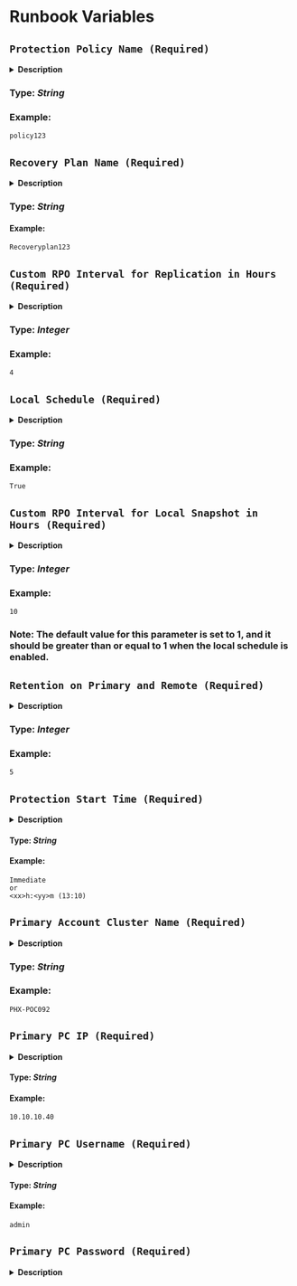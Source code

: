 # Runbook Variables

## **`Protection Policy Name (Required)`** 

  <details>
  <summary><b>Description</b></summary>
   This variable is a user-defined name given to a policy that determines how often and for how long backups or snapshots are taken of a specific object in the Nutanix cluster. This object can be a virtual machine, a container, or any other resource that requires protection against data loss. The policy can be configured with various options, such as backup frequency, retention period, backup schedule, compression, and encryption settings. This parameter is used to specify which protection policy to apply when creating or managing data protection policies for objects in the Nutanix cluster. The policy helps manage backup storage space, based on pre-defined recovery window goals.
  </details>
  
  
  ### **Type:** _String_ 


  ### **Example:**

  ```
  policy123
  ```

## **`Recovery Plan Name (Required)`**

  <details>
  <summary><b>Description</b></summary>
   This variable refers to a user-defined name given to a recovery plan that specifies the steps required to recover a particular object or service in the event of a disaster or system failure. The recovery plan can be set up with various options, such as the order in which services or virtual machines should be recovered, the specific recovery point to use, and the notification settings for administrators. The Nutanix Recovery Plan Name is used as a parameter to specify which recovery plan to apply when recovering objects or services in the Nutanix cluster.

   In other words, a recovery plan is a set of predefined steps and procedures that must be followed to restore normal service in case of a disaster. It specifies the steps that need to be taken to recover data and services after an unexpected event such as a power outage, hardware failure, or a natural disaster. The Nutanix Recovery Plan Name parameter is used to identify the specific recovery plan that should be applied during a disaster recovery scenario.
  </details>

  ### **Type:** _String_

  #### **Example:**

  ```
  Recoveryplan123
  ```

## **`Custom RPO Interval for Replication in Hours (Required)`**

  <details>
  <summary><b>Description</b></summary>
   The "Nutanix Custom RPO Interval for Replication in Hours" parameter refers to the Recovery Point Objective (RPO) interval for replication of data between Nutanix clusters. The RPO interval determines how frequently the replicated data is synchronized between the source and target clusters. A smaller RPO interval means that the data is synchronized more frequently, resulting in less data loss in case of a disaster. This parameter allows the user to define a custom RPO interval in hours that suits their specific requirements and recovery goals. The value of this parameter should be chosen based on factors such as the criticality of the data, the frequency of changes, and the available network bandwidth for replication.
  </details>

  ### **Type:** _Integer_

  ### **Example:**

  ```
  4
  ```

## **`Local Schedule (Required)`**

  <details>
  <summary><b>Description</b></summary>
    This variable refers to the schedule for taking local backups or snapshots of a specified object, such as a virtual machine or container, within a Nutanix cluster. The local schedule includes settings such as the frequency of backups or snapshots, the time of day when the backups or snapshots will be taken, and any additional options such as retention policies or data compression settings. The "Local RPO" setting in the schedule specifies the Recovery Point Objective, which is the maximum amount of data loss that is acceptable in the event of a disaster or outage. This schedule is used to keep snapshots of the VM locally, allowing for quick recovery in case of data loss or corruption.
  </details>

  ### **Type:** _String_


  ### **Example:**

  ```
  True
  ```

## **`Custom RPO Interval for Local Snapshot in Hours (Required)`**

  <details>
  <summary><b>Description</b></summary>
    This variable is used to define the custom RPO (Recovery Point Objective) interval in hours for local snapshots of virtual machines in a Nutanix cluster. RPO is the amount of data that an organization is willing to lose in the event of a disaster or data loss. The custom RPO interval determines how frequently local snapshots should be taken for the specified virtual machines, ensuring that the data is protected and the RPO objective is met. The Nutanix local snapshots feature allows organizations to take and store local snapshots of virtual machines that can be used to restore data in case of any data loss events. The custom RPO interval can be set based on the organization's data protection and recovery objectives.
  </details>

  ### **Type:** _Integer_

  ### **Example:**
  ```
  10
  ```
  ### **Note:** The default value for this parameter is set to 1, and it should be greater than or equal to 1 when the local schedule is enabled. 

## **`Retention on Primary and Remote (Required)`**

  <details>
  <summary><b>Description</b></summary>
    The Nutanix retention on primary and remote refers to the duration for which backup data is kept on the primary and remote sites. In a Nutanix cluster, backups can be stored locally on the primary site or remotely on a secondary site or cloud. The retention period for each backup copy determines how long the backup data will be kept and available for restore operations.

    The retention period can be set as a fixed number of days or based on the number of available snapshots. The retention on primary and remote can be set differently depending on the organization's data protection and compliance requirements. Organizations should consider factors such as data growth rate, storage capacity, backup frequency, and restore objectives when setting the retention period for their backup data.
  </details>

  ### **Type:** _Integer_

  ### **Example:**
  ```
  5
  ```

## **`Protection Start Time (Required)`**

  <details>
  <summary><b>Description</b></summary>
    The Nutanix snapshot protection start time parameter refers to the time at which the initial snapshot for the protected object will be taken. This parameter can be set to start immediately or scheduled to start at a specific time. If scheduled, the protection start time can be set according to the organization's requirements for data protection and recovery objectives. The start time can be specified using a 24-hour clock format and must be set to a time that is in the future. It is important to ensure that the protection start time is set appropriately to avoid any gaps in data protection or recovery.
  </details>

  #### **Type:** _String_

  #### **Example:**

  ```
  Immediate 
  or 
  <xx>h:<yy>m (13:10)
  ```

## **`Primary Account Cluster Name (Required)`**

  <details>
  <summary><b>Description</b></summary>
    The Nutanix Primary Account Cluster Name parameter refers to the name of the primary Nutanix cluster that is used for disaster recovery and backup purposes. This cluster serves as the primary destination for backups and replication of data to ensure business continuity in case of any disaster or data loss event. The primary account cluster name is an essential parameter that must be specified when configuring data protection policies, disaster recovery plans, and backup schedules for virtual machines and other objects in the Nutanix cluster. It is important to ensure that the primary account cluster is configured correctly and is capable of supporting the required data protection and recovery objectives for the environment.
  </details>

  ### **Type:** _String_

  ### **Example:**

  ```
  PHX-POC092
  ```

## **`Primary PC IP (Required)`**

  <details>
  <summary><b>Description</b></summary>
    The Primary Prism Central IP parameter for backup and disaster recovery refers to the IP address of the primary Prism Central instance that will be used for managing backup and disaster recovery operations in a Nutanix cluster. The primary Prism Central instance serves as the central point of control for data protection policies, disaster recovery plans, and other management tasks related to backup and recovery. This parameter is used to specify the IP address of the primary instance, which allows the backup and disaster recovery tools to connect to the instance and perform the necessary operations, such as creating and managing data protection policies, replicating data to remote sites, and recovering data in case of a disaster.
  </details>

  #### **Type:** _String_

  #### **Example:**

  ```
  10.10.10.40
  ```

## **`Primary PC Username (Required)`**

  <details>
  <summary><b>Description</b></summary>
    This variable refers to the username of the account that will be used to authenticate with the primary Prism Central instance in a Nutanix cluster during disaster recovery operations. This account must have sufficient privileges to perform the required disaster recovery tasks, such as restoring data from backups or initiating failover operations to a remote site. The username is typically an administrative account that is created specifically for disaster recovery purposes and is separate from the regular user accounts used for day-to-day operations in the Nutanix cluster. The Primary Prism Central Username for Disaster Recovery parameter is used by the deployment tool to authenticate with the primary instance during disaster recovery operations.
  </details>

  #### **Type:** _String_

  #### **Example:**
  ```
  admin
  ```

## **`Primary PC Password (Required)`**

  <details>
  <summary><b>Description</b></summary>
    This variable refers to the username used to authenticate with the primary Prism Central instance in a Nutanix cluster for disaster recovery and backup purposes. Prism Central is a centralized management interface that provides a unified view of multiple Nutanix clusters, allowing administrators to manage and monitor their infrastructure from a single pane of glass. The primary Prism Central instance is the main instance that is used for managing and monitoring the Nutanix cluster, and it serves as the central point of control for data protection policies, disaster recovery, and other management tasks. The primary side Prism Central username parameter is used to specify the username of the account used to authenticate with the primary instance, which allows the deployment tool to connect to the instance and perform management tasks as needed."

  #### **Type:** _String_

  #### **Example:**

  ```
  nutanix/4u
  ```

## **`DR Account Cluster Name (Required)`**

  <details>
  <summary><b>Description</b></summary>
    This variable refers to the name of the Nutanix cluster that is designated as the Disaster Recovery (DR) site. In a Nutanix environment, organizations can set up a secondary cluster at a separate physical location to serve as a DR site, which can be used for data protection and disaster recovery purposes. The DR Account Cluster Name parameter is used to specify the name of the DR cluster, which allows the deployment tool to connect to the DR site and perform management tasks as needed.
  </details>

  ### **Type:** _String_

  ### **Example:**

  ```
  PHX-POC100
  ```

## **`DR PC IP (Required)`**

  <details>
  <summary><b>Description</b></summary>
    The Prism Central IP parameter refers to the IP address of the disaster recovery (DR) Prism Central instance in a Nutanix cluster. In the event of a disaster or outage, the DR instance can be used to failover critical workloads and data to a secondary site, ensuring business continuity and minimizing downtime. The DR Prism Central instance is typically located at a secondary site and is configured to replicate data from the primary site on a regular basis, allowing for quick and seamless failover in the event of an outage. The disaster recovery Prism Central IP parameter is used to specify the IP address of the DR instance, which allows the deployment tool to connect to the instance and perform management tasks related to disaster recovery.
  </details>

  ### **Type:** _String_


  ### **Example:**

  ```
  10.20.30.40
  ```

## **`DR PC Username (Required)`**

  <details>
  <summary><b>Description</b></summary>
    This variable refers to the username used to authenticate with the disaster recovery Prism Central instance in a Nutanix cluster. This username is typically associated with an account that has administrative privileges, allowing the deployment tool to perform management tasks as needed on the disaster recovery site.
  </details>
  
  ### **Type:** _String_

  ### **Example:**

  ```
  admin
  ```

## **`DR PC Password (Required)`**

  <details>
  <summary><b>Description</b></summary>
    This variable refers to the password used to authenticate with the disaster recovery Prism Central instance in a Nutanix cluster. This password is used in conjunction with the associated username to authenticate and gain access to the disaster recovery site for management tasks, data protection policies, and other administrative functions. It is important to ensure that this password is securely managed and kept confidential to maintain the security and integrity of the Nutanix cluster.
  </details>

  ### **Type:** _String_

  ### **Example:**
  ```
  nutanix/4u
  ```

## **`VM Category for Protection Policy and Recovery Plan (Required)`**

  <details>
  <summary><b>Description</b></summary>
    The Nutanix VM Category for Protection Policy and Recovery Plan parameter refers to a category or group of virtual machines within a Nutanix cluster that share a common set of data protection and recovery requirements. The category is defined by the administrator based on factors such as the criticality of the virtual machines, the type of data they contain, and the recovery objectives for the organization.

    Protection policies are applied to VM categories to define the data protection requirements for the virtual machines in the category. These policies typically include settings such as the frequency of backups, retention policies, and any specific backup options such as compression or encryption.

    Recovery plans are also associated with VM categories, and they define the recovery objectives and procedures for the virtual machines in the category in case of a disaster or data loss event. The recovery plan typically includes steps for restoring the virtual machines from backups, testing the recovery process, and verifying the recoverability of the data.

    By categorizing virtual machines based on their data protection and recovery requirements, administrators can easily manage and apply consistent policies and procedures to ensure that critical data is protected and recoverable in case of any data loss events.
  </details>

  ### **Type:** _String_

  ### **Example:**
  ```
  {"TenantName": "Tmp"}
  ```

## **`Recovery Plan Network Type (Required)`**

  <details>
  <summary><b>Description</b></summary>
    The Nutanix Recovery Plan Network Type parameter refers to the type of network used for replication between the primary and recovery sites in a disaster recovery scenario. There are two options for this parameter: stretched and non-stretched.

    Stretched: In a stretched network, the primary and recovery sites are in the same Layer 2 network domain, which allows for seamless failover and failback operations. This network type is typically used when the primary and recovery sites are in close proximity to each other.

    Non-stretched: In a non-stretched network, the primary and recovery sites are in separate Layer 2 network domains, which requires additional configuration for replication and failover. This network type is typically used when the primary and recovery sites are geographically separated and cannot be in the same Layer 2 network domain.

  </details>

  ### **Type:** _String_

  ### **Example:**
  ```
  stretched 
  or 
  non-stretched
  ```

#### **`Stage Delay [ In Seconds ] (Required)`**

  <details>
  <summary><b>Description</b></summary>
    The variable refers to the amount of time that is added to the recovery plan execution time for each stage in the plan. The stage delay can be used to introduce a delay between stages of the recovery plan, allowing administrators to verify that each stage has completed successfully before proceeding to the next stage. This delay can be used to ensure that each stage has completed successfully and to provide time for any necessary troubleshooting or remediation. The stage delay parameter can be configured according to the organization's recovery objectives and requirements for disaster recovery.
  </details>
  
  ### **Type:** _Integer_


  ### **Example:**
  ```
  10
  ```

## **`Enable Boot Script (Required)`**

  <details>
  <summary><b>Description</b></summary>
    The Nutanix disaster recovery Enable Boot Script parameter is a boolean variable that specifies whether or not to enable the execution of a boot script during the disaster recovery process. A boot script is a script that is executed when a virtual machine is started up, and it can be used to automate various tasks, such as installing software or configuring the operating system. Enabling the boot script during the disaster recovery process can help to ensure that the virtual machine is configured correctly and that it is ready to run the necessary applications and services after the recovery process is complete. If the parameter is set to true, the boot script will be executed during the recovery process. If it is set to false, the boot script will not be executed.
    The Nutanix cluster has the following boot scripts available for virtual machine recovery:
    For Linux:

        Production: /usr/local/sbin/production_vm_recovery
        Test: /usr/local/sbin/test_vm_recovery

    For Windows:

        Production: (Relative to Nutanix directory in Program Files)/scripts/production/vm_recovery.bat
        Test: (Relative to Nutanix directory in Program Files)/scripts/test/vm_recovery.bat

    The specific location of the Nutanix directory may vary depending on the installation configuration. These boot scripts can be used to automate the recovery process for virtual machines during disaster recovery scenarios.
  </details>

  ### **Type:** _String_

  ### **Example:**
  ```
  True
  ```

## **`Primary Network Name - Production Subnet (Required)`**

  <details>
  <summary><b>Description</b></summary>
    This variable refers to the name of the primary network used for production workloads in a Nutanix cluster. This parameter is used to identify the network that is used by virtual machines running production workloads, such as web servers, databases, and other critical applications. By specifying the name of the primary network, administrators can ensure that data protection and disaster recovery policies are applied to the correct network and workloads. The primary network is typically configured to provide high-speed connectivity and low latency for production workloads, and it may be segregated from other networks used for backup or management purposes.
  </details>

  ### **Type:** _String_

  ### **Example:**
  ```
  vlan10
  ```

## **`Primary Network Name - Test Subnet (Required)`**

  <details>
  <summary><b>Description</b></summary>
    This variable refers to the name of the network that is associated with the test subnet in a Nutanix cluster. The test subnet is a separate network segment that is used for testing and development purposes, and it is typically isolated from the production network to prevent any interference or impact on live systems. The primary network name parameter is used to specify the name of the test subnet network, which allows the deployment tool to configure network settings and policies as needed.
  </details>

  ### **Type:** _String_

  ### **Example:**
  ```
  vlan11
  ```

## **`DR Network Name - Production Subnet (Required)`**

  <details>
  <summary><b>Description</b></summary>
    This variable refers to the name of the production subnet in the disaster recovery (DR) site of a Nutanix cluster. The DR site is a secondary site where data and applications can be replicated and recovered in case of a disaster or disruption at the primary site. The production subnet is the network segment in the DR site where the recovered virtual machines (VMs) will be deployed and run after a failover. The DR Network Name - Production Subnet parameter is used to specify the name of this subnet, which is needed for configuring the network settings of the recovered VMs and ensuring they are properly connected to the network in the DR site.
  </details>

  ### **Type:** _String_

  ### **Example:**
  ```
  vlandr10
  ```

## **`DR Network Name - Test Subnet (Required)`**

  <details>
  <summary><b>Description</b></summary>
    This variable refers to the name of the test subnet in the disaster recovery site of a Nutanix cluster. This parameter is used in the recovery plan to specify the network configuration for the test environment. The test subnet is a separate network segment that is used for testing purposes and is isolated from the production environment. It allows organizations to test their disaster recovery procedures without impacting their production environment. By specifying the DR Network Name - Test Subnet parameter, administrators can configure the network settings for the test environment to ensure that it is properly connected and can communicate with the necessary resources.
  </details>

  ### **Type:** _String_

  ### **Example:**
  ```
  vlandr11
  ```

## **`Enable Static IP Mapping (Required)`**

  <details>
  <summary><b>Description</b></summary>
    The Variable refers to a feature that enables administrators to map the IP addresses of protected virtual machines in the primary site to specific IP addresses in the disaster recovery site. This feature is useful when the IP addresses of virtual machines in the primary site are different from the IP addresses in the disaster recovery site, which can cause issues with connectivity and application functionality after a failover event.

    When this parameter is enabled, administrators can create static IP mappings for protected virtual machines in the primary site, which will be used to assign specific IP addresses to the virtual machines in the disaster recovery site during a failover event. This ensures that applications and services continue to function as expected after a failover, even if the IP addresses of the virtual machines have changed.

    It's important to note that the Enable Static IP Mapping feature is optional and may not be required in all scenarios. If the IP addresses of virtual machines in the primary and disaster recovery sites are the same, this feature may not be necessary.

 </details>

  ### **Type:** _String_

  ### **Example:**
  ```
  True
  ```

## **`VM Name (Optional)`**

  <details>
  <summary><b>Description</b></summary>
    To enable static IP mapping for a VM in Nutanix, you need to provide the name of the VM for which you want to enable the static IP mapping in the list of VMs.
  </details>
  
  ### **Type:** _string_

  ### **Example:**
  ```
  vm1,vm2
  ```

## **`Primary Network Prod Static IP (Optional)`**

  <details>
  <summary><b>Description</b></summary>
    This variable is used to specify a static IP address for a protected VM in the primary site's production network in Nutanix. When disaster recovery is activated and the VM is failed over to the secondary site, the static IP mapping ensures that the VM retains the same IP address, making it easier to manage and access. By setting this variable, you can ensure that the protected VM will have a consistent IP address across both the primary and secondary sites, even if the network configurations are different.
  </details>

  ### **Type:** _String_

  ### **Example:**

  ```
  10.10.10.20,10.20.20.40
  ```

## **`Primary Network Test Static IP (Optional)`**

  <details>
  <summary><b>Description</b></summary>
    This variable is used to specify a static IP address for a protected VM in the primary site's test network. In Nutanix, test networks are typically used for non-production workloads or for testing purposes. By specifying a static IP address for a protected VM in the test network, you can ensure that the VM retains the same IP address even after a failover event. This is particularly useful for applications that are dependent on specific IP addresses.
  </details>

  ### **Type:** _String_

  ### **Example:**
  ```
  10.10.10.20,10.20.20.40
  ```

## **`DR Network Prod Static IP (Optional)`**

  <details>
  <summary><b>Description</b></summary>
    This variable is utilized to define a fixed IP address for a protected VM in the production network of the disaster recovery (DR) site. It helps to ensure that the network configurations remain consistent during failover events, allowing the protected VMs to be accessed and communicate with other resources in the network. In addition, the VMs will be recovered with these defined IPs after the failover.
  </details>

  ### **Type:** _String_

  #### **Example:**
  ```
  10.10.10.20,10.20.20.40
  ```

## **`DR Network Test Static IP (Optional)`**

  <details>
  <summary><b>Description</b></summary>
    This variable is used to set a static IP address for a protected virtual machine in the test network of the disaster recovery (DR) site. This ensures that the virtual machines maintain consistent network configurations during failover events and are able to communicate with other resources in the network. Additionally, it enables the virtual machines to be recovered with the pre-defined IPs after the failover.
  </details>

  ### **Type:** _String_

  ### **Example:**
  ```
  10.10.10.20,10.20.20.40
  ```
